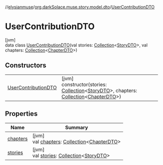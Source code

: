 //[elysianmuse](../../../index.md)/[org.darkSolace.muse.story.model.dto](../index.md)/[UserContributionDTO](index.md)

# UserContributionDTO

[jvm]\
data class [UserContributionDTO](index.md)(val stories: [Collection](https://kotlinlang.org/api/latest/jvm/stdlib/kotlin.collections/-collection/index.html)&lt;[StoryDTO](../-story-d-t-o/index.md)&gt;, val chapters: [Collection](https://kotlinlang.org/api/latest/jvm/stdlib/kotlin.collections/-collection/index.html)&lt;[ChapterDTO](../-chapter-d-t-o/index.md)&gt;)

## Constructors

| | |
|---|---|
| [UserContributionDTO](-user-contribution-d-t-o.md) | [jvm]<br>constructor(stories: [Collection](https://kotlinlang.org/api/latest/jvm/stdlib/kotlin.collections/-collection/index.html)&lt;[StoryDTO](../-story-d-t-o/index.md)&gt;, chapters: [Collection](https://kotlinlang.org/api/latest/jvm/stdlib/kotlin.collections/-collection/index.html)&lt;[ChapterDTO](../-chapter-d-t-o/index.md)&gt;) |

## Properties

| Name | Summary |
|---|---|
| [chapters](chapters.md) | [jvm]<br>val [chapters](chapters.md): [Collection](https://kotlinlang.org/api/latest/jvm/stdlib/kotlin.collections/-collection/index.html)&lt;[ChapterDTO](../-chapter-d-t-o/index.md)&gt; |
| [stories](stories.md) | [jvm]<br>val [stories](stories.md): [Collection](https://kotlinlang.org/api/latest/jvm/stdlib/kotlin.collections/-collection/index.html)&lt;[StoryDTO](../-story-d-t-o/index.md)&gt; |
